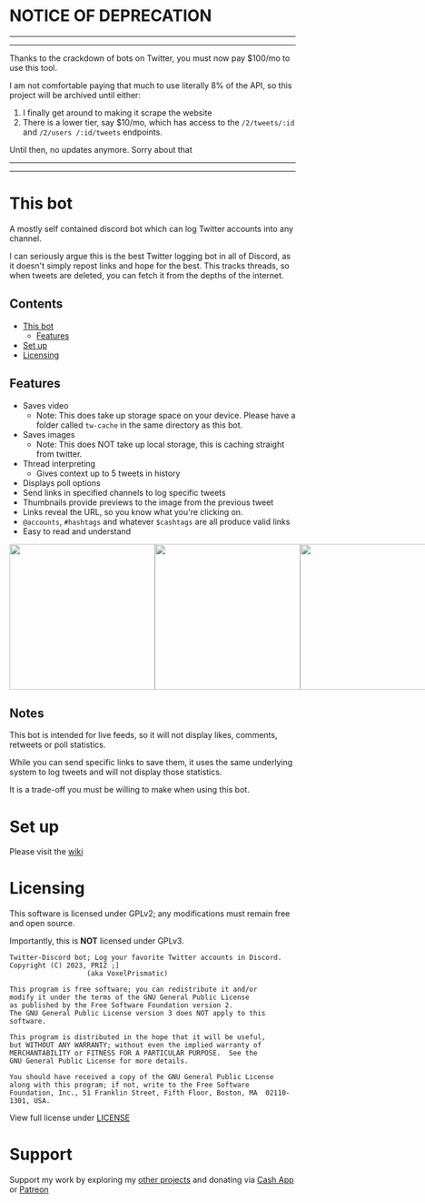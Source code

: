 # NOTICE OF DEPRECATION
---
---
Thanks to the crackdown of bots on Twitter, you must now pay $100/mo to use this tool.

I am not comfortable paying that much to use literally 8% of the API, so this project will be 
archived until either:
1. I finally get around to making it scrape the website
2. There is a lower tier, say $10/mo, which has access to the `/2/tweets/:id` and `/2/users
/:id/tweets` endpoints.

Until then, no updates anymore. Sorry about that

---
---

# This bot
A mostly self contained discord bot which can log Twitter accounts into any channel.

I can seriously argue this is the best Twitter logging bot in all of Discord, as it doesn't simply
repost links and hope for the best. This tracks threads, so when tweets are deleted, you can fetch it
from the depths of the internet.

## Contents
- [This bot](#This-bot)
  - [Features](#Features)
- [Set up](#Set-up)
- [Licensing](#Licensing)

## Features
- Saves video
  - Note: This does take up storage space on your device. Please have a folder called `tw-cache` in the same directory as this bot.
- Saves images
  - Note: This does NOT take up local storage, this is caching straight from twitter.
- Thread interpreting
  - Gives context up to 5 tweets in history
- Displays poll options
- Send links in specified channels to log specific tweets
- Thumbnails provide previews to the image from the previous tweet
- Links reveal the URL, so you know what you're clicking on.
- `@accounts`, `#hashtags` and whatever `$cashtags` are all produce valid links
- Easy to read and understand
<div style="display: flex">
    <img src="https://user-images.githubusercontent.com/45671764/231582339-8e0df70c-39c4-4903-8b68-684bef3f9ee1.png" width="256px"/>
    <img src="https://user-images.githubusercontent.com/45671764/231584752-5ee161ad-52f5-4d02-8d7d-1a999ccc4f5b.png" width="256px"/>
    <img src="https://user-images.githubusercontent.com/45671764/231585107-5ac9182c-cf47-4b63-8d1a-8eb7fa69eb80.png" width="256px"/>
    <img src="https://user-images.githubusercontent.com/45671764/231582640-552d4a85-d8bf-47cf-819e-bb75e48df0c4.png" width="256px"/>
</div>

## Notes
This bot is intended for live feeds, so it will not display likes, comments, retweets or poll statistics.

While you can send specific links to save them, it uses the same underlying system to log tweets and will not display those statistics.

It is a trade-off you must be willing to make when using this bot.

# Set up
Please visit the [wiki](https://github.com/VoxelPrismatic/twitter-logging/wiki)

# Licensing
This software is licensed under GPLv2; any modifications must remain
free and open source.

Importantly, this is **NOT** licensed under GPLv3. 

```
Twitter-Discord bot; Log your favorite Twitter accounts in Discord.
Copyright (C) 2023, PRIZ ;]
                   (aka VoxelPrismatic)

This program is free software; you can redistribute it and/or
modify it under the terms of the GNU General Public License
as published by the Free Software Foundation version 2.
The GNU General Public License version 3 does NOT apply to this
software.

This program is distributed in the hope that it will be useful,
but WITHOUT ANY WARRANTY; without even the implied warranty of
MERCHANTABILITY or FITNESS FOR A PARTICULAR PURPOSE.  See the
GNU General Public License for more details.

You should have received a copy of the GNU General Public License
along with this program; if not, write to the Free Software
Foundation, Inc., 51 Franklin Street, Fifth Floor, Boston, MA  02110-1301, USA.
```

View full license under [LICENSE](https://github.com/VoxelPrismatic/twitter-logging/blob/master/LICENSE)

# Support
Support my work by exploring my [other projects](https://voxelprismatic.github.io/) and
donating via [Cash App](https://cash.app/$VoxelPrismatic) or [Patreon](https://patreon.com/VoxelPrismatic)
